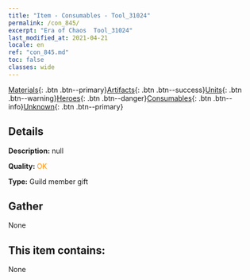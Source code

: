 ```yaml
---
title: "Item - Consumables - Tool_31024"
permalink: /con_845/
excerpt: "Era of Chaos  Tool_31024"
last_modified_at: 2021-04-21
locale: en
ref: "con_845.md"
toc: false
classes: wide
---
```

 [Materials](/Items/){: .btn .btn--primary}[Artifacts](/Items/Artifacts/){: .btn .btn--success}[Units](/Items/Units/){: .btn .btn--warning}[Heroes](/Items/Heroes/){: .btn .btn--danger}[Consumables](/Items/Consumables/){: .btn .btn--info}[Unknown](/Items/Unknown/){: .btn .btn--primary}

## Details
 **Description:** null

 **Quality:** <span style="color: #FF8C00">OK</span>

 **Type:** Guild member gift

## Gather

  None

## This item contains:

  None

